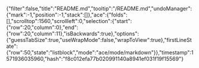 {"filter":false,"title":"README.md","tooltip":"/README.md","undoManager":{"mark":-1,"position":-1,"stack":[]},"ace":{"folds":[],"scrolltop":1560,"scrollleft":0,"selection":{"start":{"row":20,"column":0},"end":{"row":20,"column":11},"isBackwards":true},"options":{"guessTabSize":true,"useWrapMode":false,"wrapToView":true},"firstLineState":{"row":50,"state":"listblock","mode":"ace/mode/markdown"}},"timestamp":1571936035960,"hash":"f8c012efa77b020991140a8941ef031f19f15569"}